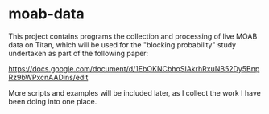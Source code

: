 moab-data
=========

This project contains programs the collection and processing of live MOAB data
on Titan, which will be used for the "blocking probability" study undertaken
as part of the following paper:

https://docs.google.com/document/d/1EbOKNCbhoSIAkrhRxuNB52Dy5BnpRz9bWPxcnAADins/edit

More scripts and examples will be included later, as I collect the work I have
been doing into one place.


